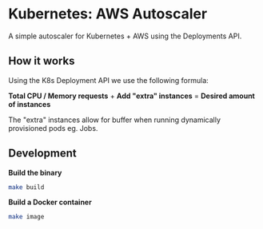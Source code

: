 Kubernetes: AWS Autoscaler
==========================

A simple autoscaler for Kubernetes + AWS using the Deployments API.

## How it works

Using the K8s Deployment API we use the following formula:

**Total CPU / Memory requests** + **Add "extra" instances** = **Desired amount of instances**

The "extra" instances allow for buffer when running dynamically provisioned pods eg. Jobs.

## Development

**Build the binary**

```bash
make build
```

**Build a Docker container**

```bash
make image
```